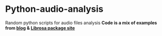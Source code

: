 # Python-audio-analysis #
Random python scripts for audio files analysis
**Code is a mix of examples from [blog](https://towardsdatascience.com/extract-features-of-music-75a3f9bc265d) & [Librosa package site](https://librosa.org/)**
